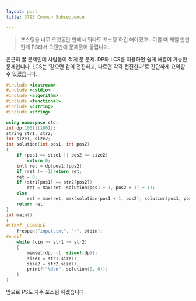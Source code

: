 ```yaml
---
layout: post
title: 3793 Common Subsequence

---
```


> 포스팅을 너무 오랫동안 안해서 뭐라도 포스팅 하긴 해야겠고..
이럴 때 제일 만만한게 PS라서 오랜만에 문제풀어 올립니다.

은근히 꿀 문제인데 사람들이 적게 푼 문제. DP와 LCS를 이용하면 쉽게 해결이 가능한 문제입니다. LCS는 '같으면 같이 전진하고, 다르면 각각 전진한다'로 간단하게 요약할 수 있겠습니다.

```C++
#include <iostream>
#include <cstdio>
#include <algorithm>
#include <functional>
#include <cstring>
#include <string>

using namespace std;
int dp[1001][1001];
string str1, str2;
int size1, size2;
int solution(int pos1, int pos2)
{
	if (pos1 == size1 || pos2 == size2)
		return 0;
	int& ret = dp[pos1][pos2];
	if (ret != -1)return ret;
	ret = 0;
	if (str1[pos1] == str2[pos2])
		ret = max(ret, solution(pos1 + 1, pos2 + 1) + 1);
	else
		ret = max(ret, max(solution(pos1 + 1, pos2), solution(pos1, pos2 + 1)));
	return ret;
}
int main()
{
#ifdef _CONSOLE
	freopen("input.txt", "r", stdin);
#endif
	while (cin >> str1 >> str2)
	{
		memset(dp, -1, sizeof(dp));
		size1 = str1.size();
		size2 = str2.size();
		printf("%d\n", solution(0, 0));
	}
}
```

앞으로 PS도 자주 포스팅 하겠습니다.
